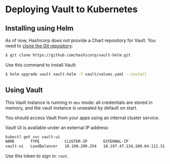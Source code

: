 # Deploying Vault to Kubernetes

## Installing using Helm

As of now, Hashicorp does not provide a Chart repository for Vault.
You need to [clone the Git repository](https://github.com/hashicorp/vault-helm/):
```bash
$ git clone https://github.com/hashicorp/vault-helm.git
```

Use this command to install Vault:
```bash
$ helm upgrade vault vault-helm -f vault/values.yaml --install
```

## Using Vault

This Vault instance is running in `dev` mode: all credentials are stored
in memory, and the vault instance is unsealed by default on start.

You should access Vault from your apps using an internal cluster service.

Vault UI is available under an external IP address:
```bash
kubectl get svc vault-ui
NAME       TYPE           CLUSTER-IP       EXTERNAL-IP                   PORT(S)        AGE
vault-ui   LoadBalancer   10.100.200.254   10.197.47.134,100.64.112.31   80:31514/TCP   65s
```

Use this token to sign in: `root`.
